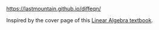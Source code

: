 https://lastmountain.github.io/diffeqn/

Inspired by the cover page of this [Linear Algebra textbook](https://personal.math.ubc.ca/~tbjw/ila/index.html). 
